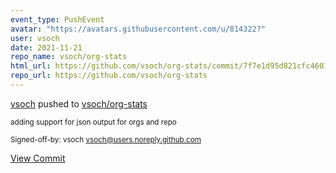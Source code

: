 ```yaml
---
event_type: PushEvent
avatar: "https://avatars.githubusercontent.com/u/814322?"
user: vsoch
date: 2021-11-21
repo_name: vsoch/org-stats
html_url: https://github.com/vsoch/org-stats/commit/7f7e1d95d821cfc4601ac73449a14bb690c28ddb
repo_url: https://github.com/vsoch/org-stats
---
```


<a href='https://github.com/vsoch' target='_blank'>vsoch</a> pushed to <a href='https://github.com/vsoch/org-stats' target='_blank'>vsoch/org-stats</a>

<small>adding support for json output for orgs and repo

Signed-off-by: vsoch <vsoch@users.noreply.github.com></small>

<a href='https://github.com/vsoch/org-stats/commit/7f7e1d95d821cfc4601ac73449a14bb690c28ddb' target='_blank'>View Commit</a>